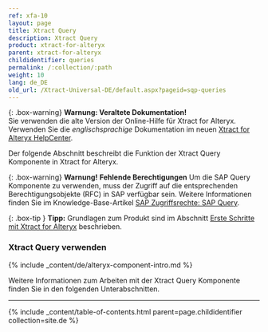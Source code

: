 ```yaml
---
ref: xfa-10
layout: page
title: Xtract Query
description: Xtract Query
product: xtract-for-alteryx
parent: xtract-for-alteryx
childidentifier: queries
permalink: /:collection/:path
weight: 10
lang: de_DE
old_url: /Xtract-Universal-DE/default.aspx?pageid=sqp-queries
---
```


{: .box-warning}
**Warnung: Veraltete Dokumentation!** <br>
Sie verwenden die alte Version der Online-Hilfe für Xtract for Alteryx.<br>
Verwenden Sie die *englischsprachige* Dokumentation im neuen [Xtract for Alteryx HelpCenter](https://helpcenter.theobald-software.com/xtract-for-alteryx/documentation/introduction/).

Der folgende Abschnitt beschreibt die Funktion der Xtract Query Komponente in Xtract for Alteryx.

{: .box-warning}
**Warnung!** **Fehlende Berechtigungen**
Um die SAP Query Komponente zu verwenden, muss der Zugriff auf die entsprechenden Berechtigungsobjekte (RFC) in SAP verfügbar sein. 
Weitere Informationen finden Sie im Knowledge-Base-Artikel [SAP Zugriffsrechte: SAP Query](https://kb.theobald-software.com/sap/authority-objects-sap-user-rights#sap-query).

{: .box-tip }
**Tipp:** Grundlagen zum Produkt sind im Abschnitt [Erste Schritte mit Xtract for Alteryx](./erste-schritte) beschrieben.

### Xtract Query verwenden

{% include _content/de/alteryx-component-intro.md %}

Weitere Informationen zum Arbeiten mit der Xtract Query Komponente finden Sie in den folgenden Unterabschnitten.

---

{% include _content/table-of-contents.html parent=page.childidentifier collection=site.de %}